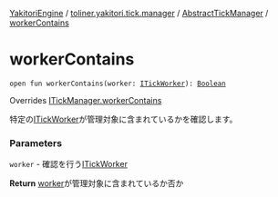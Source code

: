 [YakitoriEngine](../../index.md) / [toliner.yakitori.tick.manager](../index.md) / [AbstractTickManager](index.md) / [workerContains](./worker-contains.md)

# workerContains

`open fun workerContains(worker: `[`ITickWorker`](../../toliner.yakitori.tick/-i-tick-worker/index.md)`): `[`Boolean`](https://kotlinlang.org/api/latest/jvm/stdlib/kotlin/-boolean/index.html)

Overrides [ITickManager.workerContains](../../toliner.yakitori.tick/-i-tick-manager/worker-contains.md)

特定の[ITickWorker](../../toliner.yakitori.tick/-i-tick-worker/index.md)が管理対象に含まれているかを確認します。

### Parameters

`worker` - 確認を行う[ITickWorker](../../toliner.yakitori.tick/-i-tick-worker/index.md)

**Return**
[worker](worker-contains.md#toliner.yakitori.tick.manager.AbstractTickManager$workerContains(toliner.yakitori.tick.ITickWorker)/worker)が管理対象に含まれているか否か

